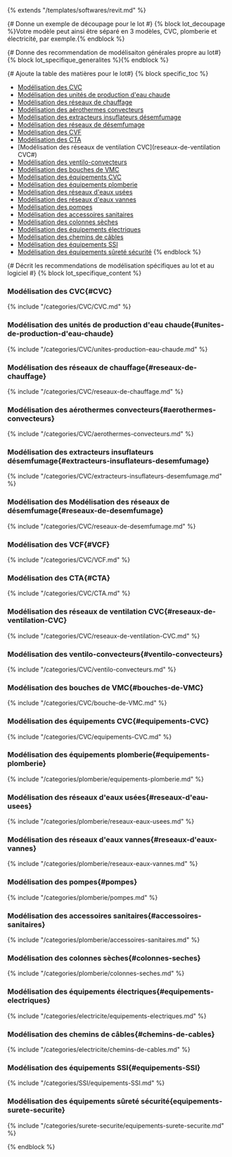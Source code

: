{% extends "/templates/softwares/revit.md" %}

{# Donne un exemple de découpage pour le lot #}
{% block lot_decoupage %}Votre modèle peut ainsi être séparé en 3 modèles, CVC, plomberie et électricité, par exemple.{% endblock %}

{# Donne des recommendation de modélisaiton générales propre au lot#}
{% block lot_specifique_generalites %}{% endblock %}

{# Ajoute la table des matières pour le lot#}
{% block specific_toc %}
* [Modélisation des CVC](#CVC)
* [Modélisation des unités de production d'eau chaude](#unites-de-production-d'eau-chaude)
* [Modélisation des réseaux de chauffage](#reseaux-de-chauffage)
* [Modélisation des aérothermes convecteurs](#aerothermes-convecteurs)
* [Modélisation des extracteurs insuflateurs désemfumage](#extracteurs-insuflateurs-desemfumage)
* [Modélisation des réseaux de désemfumage](#reseaux-de-desemfumage)
* [Modélisation des CVF](#VCF)
* [Modélisation des CTA](#CTA)
* [Modélisation des réseaux de ventilation CVC](reseaux-de-ventilation CVC#)
* [Modélisation des ventilo-convecteurs](#ventilo-convecteurs)
* [Modélisation des bouches de VMC](#bouches-de-VMC)
* [Modélisation des équipements CVC](#equipements-CVC)
* [Modélisation des équipements plomberie](#equipements-plomberie)
* [Modélisation des réseaux d'eaux usées](#reseaux-d'eau-usees)
* [Modélisation des réseaux d'eaux vannes](#reseaux-d'eau-vannes)
* [Modélisation des pompes](#pompes)
* [Modélisation des accessoires sanitaires](#accessoires-sanitaires)
* [Modélisation des colonnes sèches](#colonnes-seches)
* [Modélisation des équipements électriques](#equipements-electriques)
* [Modélisation des chemins de câbles](#chemin-de-cable)
* [Modélisation des équipements SSI](#equipements-SSI)
* [Modélisation des équipements sûreté sécurité](#equipements-surete-securite)
{% endblock %}

{# Décrit les recommendations de modélisation spécifiques au lot et au logiciel #}
{% block lot_specifique_content %}

### Modélisation des CVC{#CVC}

{% include "/categories/CVC/CVC.md"  %}

### Modélisation des unités de production d'eau chaude{#unites-de-production-d'eau-chaude}

{% include "/categories/CVC/unites-production-eau-chaude.md"  %}

### Modélisation des réseaux de chauffage{#reseaux-de-chauffage}

{% include "/categories/CVC/reseaux-de-chauffage.md"  %}

### Modélisation des aérothermes convecteurs{#aerothermes-convecteurs}

{% include "/categories/CVC/aerothermes-convecteurs.md"  %}

### Modélisation des extracteurs insuflateurs désemfumage{#extracteurs-insuflateurs-desemfumage}

{% include "/categories/CVC/extracteurs-insuflateurs-desemfumage.md"  %}

### Modélisation des Modélisation des réseaux de désemfumage{#reseaux-de-desemfumage}

{% include "/categories/CVC/reseaux-de-desemfumage.md"  %}

### Modélisation des VCF{#VCF}

{% include "/categories/CVC/VCF.md"  %}

### Modélisation des CTA{#CTA}

{% include "/categories/CVC/CTA.md"  %}

### Modélisation des réseaux de ventilation CVC{#reseaux-de-ventilation-CVC}

{% include "/categories/CVC/reseaux-de-ventilation-CVC.md"  %}

### Modélisation des ventilo-convecteurs{#ventilo-convecteurs}

{% include "/categories/CVC/ventilo-convecteurs.md"  %}

### Modélisation des bouches de VMC{#bouches-de-VMC}

{% include "/categories/CVC/bouche-de-VMC.md"  %}

### Modélisation des équipements CVC{#equipements-CVC}

{% include "/categories/CVC/equipements-CVC.md"  %}

### Modélisation des équipements plomberie{#equipements-plomberie}

{% include "/categories/plomberie/equipements-plomberie.md"  %}

### Modélisation des réseaux d'eaux usées{#reseaux-d'eau-usees}

{% include "/categories/plomberie/reseaux-eaux-usees.md"  %}

### Modélisation des réseaux d'eaux vannes{#reseaux-d'eaux-vannes}

{% include "/categories/plomberie/reseaux-eaux-vannes.md"  %}

### Modélisation des pompes{#pompes}

{% include "/categories/plomberie/pompes.md"  %}

### Modélisation des accessoires sanitaires{#accessoires-sanitaires}

{% include "/categories/plomberie/accessoires-sanitaires.md"  %}

### Modélisation des colonnes sèches{#colonnes-seches}

{% include "/categories/plomberie/colonnes-seches.md"  %}

### Modélisation des équipements électriques{#equipements-electriques}

{% include "/categories/electricite/equipements-electriques.md"  %}

### Modélisation des chemins de câbles{#chemins-de-cables}

{% include "/categories/electricite/chemins-de-cables.md"  %}

### Modélisation des équipements SSI{#equipements-SSI}

{% include "/categories/SSI/equipements-SSI.md"  %}

### Modélisation des équipements sûreté sécurité{equipements-surete-securite}

{% include "/categories/surete-securite/equipements-surete-securite.md"  %}

{% endblock %}